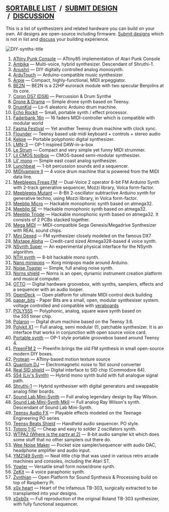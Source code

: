 ## [SORTABLE LIST](https://diy-synths.snnkv.com/)  /  [SUBMIT DESIGN](https://diy-synths.snnkv.com/submit)  /  [DISCUSSION](https://github.com/Atarity/diy-synths/discussions)

This is a list of synthesizers and related hardware you can build
on your own. All designs are open-source including firmware.
[Submit designs](https://diy-synths.snnkv.com/submit) which is not
in list and [discuss](https://github.com/Atarity/diy-synths/discussions)
your building experience.

![DIY-synths-title](/diy-synths-title.jpg)
1. [ATtiny Punk Console](https://github.com/noisio/ATtiny-Punk-Console) — ATtiny85 implementation of Atari Punk Console
1. [Ambika](https://mutable-instruments.net/archive/) — Multi-voice, hybrid synthesizer. Descendant of Shruthi-1.
1. [Anushri](https://mutable-instruments.net/archive/) — DIY digitally controlled analog monosynth.
1. [ArduTouch](https://github.com/maltman23/ArduTouch/tree/master) — Arduino-compatible music synthesizer
1. [Arpie](https://six4pix.com/product/arpie/) — Compact, highly-functional, MIDI arpeggiator.
1. [BE2N](https://www.jolinlab.com/be2n/) — BE2N is a 22HP eurorack module with two specular Benjolins at its core.
1. [Coron DS7 (DS8)](http://m.bareille.free.fr/ds7clone/ds8.htm) — Percussion & Drum Synthe
1. [Drone & Drama](https://github.com/bjc01/D-D_Teensy) — Simple drone synth based on Teensy.
1. [DrumKid](https://github.com/mattybrad/drumkid) — Lo-fi aleatoric Arduino drum machine.
1. [Echo Rockit](http://musicfromouterspace.com/index.php?MAINTAB=SYNTHDIY&VPW=1910&VPH=871) — Small, portable synth / effect processor.
1. [Faderbank 16n](https://github.com/16n-faderbank/16n) — 16 faders MIDI-controller which is compatible with modular world
1. [Fasma Festival](https://tomashg.com/?p=1324) — Yet another Teensy drum machine with clock sync.
1. [Flounder](https://github.com/MattKuebrich/flounder) — Teensy based usb midi keyboard + controls + stereo audio
1. [Kelpie](https://github.com/friedpies/kelpie-pocket-synth) — Portable polyphonic digital synthesizer.
1. [LMN-3](https://github.com/FundamentalFrequency) — OP-1 inspired DAW-in-a-box
1. [Le Strum](https://github.com/hotchk155/Voici-Le-Strum) — Compact and very simple yet funny MIDI strummer.
1. [Lil CMOS toolbox](https://github.com/diysynth/STANDALONE-DEVICES) — CMOS-based semi-modular synthesizer.
1. [Lil' mono](https://github.com/diysynth/STANDALONE-DEVICES/tree/main/LIL'-MONO-SYNTH) — Simple east coast analog synthesizer.
1. [Lunchbeat](https://github.com/buranelectrix/lunchbeat-PCB) — 1-bit percussion sounds and a sequencer.
1. [MIDIvampire II](http://www.openmusiclabs.com/projects/midivamp2/index.html) — 4 voice drum machine that is powered from the MIDI data line.
1. [Meebleeps Freaq FM](https://github.com/Meebleeps/MeeBleeps-Freaq-FM-Synth) — Dual-Voice 2 operator 8-bit FM Arduino Synth with 2-track generative sequencer, Mozzi library, Volca form-factor.
1. [Meebleeps Mutant](https://github.com/Meebleeps/MeeBleeps-Mutant-Synth) — 8-Bit 2-oscillator subtractive Arduino synth for generative techno, using Mozzi library, in Volca form-factor.
1. [Meeblip Micro](https://github.com/MeeBlip/meeblip-circuits) — Hackable monophonic synth based on atmega32.
1. [Meeblip SE](https://github.com/MeeBlip/meeblip-circuits) — Hackable monophonic synth based on atmega32.
1. [Meeblip Triode](https://github.com/MeeBlip/meeblip-triode) — Hackable monophonic synth based on atmega32. It consists of 2 PCBs stacked together.
1. [Mega MIDI](https://github.com/AidanHockey5/MegaMIDI) — MIDI-compatible Sega Genesis/Megadrive Synthesizer with REAL sound chips.
1. [Mini Dexed](https://github.com/probonopd/MiniDexed) — FM synthesizer closely modeled on the famous DX7
1. [Mixtape Alpha](http://wiki.openmusiclabs.com/wiki/MixtapeAlpha) — Credit-card sized Atmega328-based 4 voice synth.
1. [NSynth Super](https://github.com/googlecreativelab/open-nsynth-super) — An experimental physical interface for the NSynth algorithm. 
1. [NTH synth](https://github.com/NTHSynth/NTH_DSP) — 8-bit hackable mono synth.
1. [Nano minipops](https://github.com/NANOmodules/NANO-Minipops) — Korg minipops made around Arduino.
1. [Noise Toaster](http://musicfromouterspace.com/index.php?MAINTAB=SYNTHDIY&VPW=1910&VPH=871) — Simple, full analog noise synth.
1. [Norns shield](https://github.com/monome/norns-shield) — Norns is an open, dynamic instrument creation platform and musical computer. 
1. [OTTO](https://github.com/bitfieldaudio/OTTO) — Digital hardware groovebox, with synths, samplers, effects and a sequencer with an audio looper.
1. [OpenDeck](https://github.com/shanteacontrols/OpenDeck) — Open platform for ultimate MIDI control deck building
1. [papar_bits](https://paperpcb.dernulleffekt.de/doku.php?id=paper_bits:paper_bits_main) - Paper Bits are a small, open, modular synthesiser system. voltage controlled and compatible with [veraboards](https://en.wikipedia.org/wiki/Veroboard)
1. [POLY555](https://github.com/oskitone/poly555) — Polyphonic, analog, square wave synth based on the _555_ timer chip.
1. [Polaron](https://github.com/zueblin/Polaron) — Digital drum machine based on the Teensy 3.6.
1. [Polykit X1](https://github.com/polykit/polykit-x-monosynth) — Full analog, semi modular (!), patchable synthesizer. It is an interface that works in conjunction with open source voice card.
1. [Portable synth](https://github.com/prajwal1121/Portable-Synth) — OP-1 style portable groovebox based around Teensy 4.
1. [PreenFM 2](https://github.com/Ixox/preenfm2) — Preenfm brings the old FM synthesis in small open-source modern DIY boxes.
1. [Protean](https://github.com/pangrus/Protean/tree/master) — ATtiny-based motion texture source
1. [Quantum DJ](https://warmplace.ru/hard/qdj/?fbclid=IwAR3kJHlGsxXUGChfXL_qjapHxT5TMV6Du6AfpE0VJ6x5OJzYAFS-qSvjPYk) — Electromagnetic noise to 1bit sound converter
1. [Real SID shield](https://github.com/emceha/RealSIDShield) — Digital interface to SID chip (Commodore 64).
1. [S54 (Liv's Synth)](https://github.com/SloBloLabs/LivSynth/tree/main) — Hybrid mono synth build with full analogue signal path.
1. [Shruthi-1](https://mutable-instruments.net/archive/shruthi/build/) — Hybrid synthesiser with digital generators and swappable analog filter boards.
1. [Sound Lab Mini-Synth](http://musicfromouterspace.com/index.php?MAINTAB=SYNTHDIY&VPW=1910&VPH=871) — Full analog legendary design by Ray Wilson.
1. [Sound Lab Mini-Synth MkII](http://musicfromouterspace.com/index.php?MAINTAB=SYNTHDIY&VPW=1910&VPH=871) — Full analog Ray Wilson's synth. Descendant of Sound Lab Mini-Synth.
1. [Teensy Audio FX](https://github.com/mattvenn/teensy-audio-fx) — Playable effects modeled on the Teenage Engineering PO series
1. [Teensy Beats Shield](https://hackaday.io/project/161127-teensy-beats-shield) — Handheld audio sequencer. PO style.
1. [Totoro 1-IC](https://syntherjack.net/totoro-1-ic-simple-synth/) — Cheap and easy to solder 2 oscillators synth.
1. [WTPA2 (Where is the party at 2)](http://blog.narrat1ve.com/wtpa2/) — 8-bit audio sampler kit which does some stuff that no other samplers out there do.
1. [Wee Noise Maker](https://hackaday.io/project/19326-wee-noise-maker) — Pocket size sampler/sequencer with audio DAC, headphone amplifier and audio input.
1. [YM2149 Synth](https://github.com/trash80/Ym2149Synth) — Neat little chip that was used in various retro arcade machines and consoles, including the Atari ST.
1. [Yowler](https://github.com/cfoge/the_Yowler) — Versatile small form noise/drone synth.
1. [ZeKit](https://github.com/Marzac/zekit) — 4 voice paraphonic synth.
1. [Zynthian](https://zynthian.org/) — Open Platform for Sound Synthesis & Processing build on top of Raspberry Pi.
1. [x0x heart](http://www.openmusiclabs.com/projects/x0x-heart/) — Heart of the infamous TB-303, surgically extracted to be transplanted into your designs.
1. [x0xb0x](https://www.ladyada.net/make/x0xb0x/index.html) — Full reproduction of the original Roland TB-303 synthesizer, with fully functional sequencer. 
